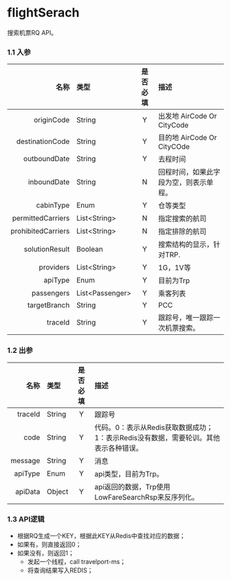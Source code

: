 # flightSerach

搜索机票RQ API。

### 1.1 入参

| 名称 | 类型 | 是否必填 | 描述 |
| ---: | :--- | :---: | :--- |
| originCode | String | Y | 出发地 AirCode Or CityCode |
| destinationCode | String | Y | 目的地 AirCode Or CityCOde |
| outboundDate | String | Y | 去程时间 |
| inboundDate | String | N | 回程时间，如果此字段为空，则表示单程。 |
| cabinType | Enum | Y | 仓等类型 |
| permittedCarriers | List&lt;String&gt; | N | 指定搜索的航司 |
| prohibitedCarriers | List&lt;String&gt; | N | 指定排除的航司 |
| solutionResult | Boolean | Y | 搜索结构的显示，针对TRP. |
| providers | List&lt;String&gt; | Y | 1G，1V等 |
| apiType | Enum | Y | 目前为Trp |
| passengers | List&lt;Passenger&gt; | Y | 乘客列表 |
| targetBranch | String | Y | PCC |
| traceId | String | Y | 跟踪号，唯一跟踪一次机票搜索。 |

### 1.2 出参

| 名称 | 类型 | 是否必填 | 描述 |
| ---: | :--- | :---: | :--- |
| traceId | String | Y | 跟踪号 |
| code | String | Y | 代码。0：表示从Redis获取数据成功；1：表示Redis没有数据，需要轮训。其他表示各种错误。 |
| message | String | Y | 消息 |
| apiType | Enum | Y | api类型，目前为Trp。 |
| apiData | Object | Y | api返回的数据，Trp使用LowFareSearchRsp来反序列化。 |

### 1.3 API逻辑

* 根据RQ生成一个KEY，根据此KEY从Redis中查找对应的数据；
* 如果有，则直接返回0；
* 如果没有，则返回1；
  * 发起一个线程，call travelport-ms；
  * 将查询结果写入REDIS；



